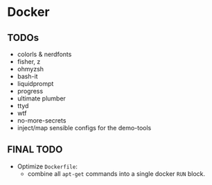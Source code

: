 # Docker

## TODOs

- colorls & nerdfonts
- fisher, z
- ohmyzsh
- bash-it
- liquidprompt
- progress
- ultimate plumber
- ttyd
- wtf
- no-more-secrets
- inject/map sensible configs for the demo-tools

## FINAL TODO

- Optimize `Dockerfile`: 
  - combine all `apt-get` commands into a single docker `RUN` block.
